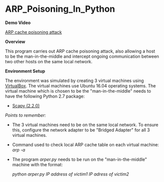 # ARP_Poisoning_In_Python

**Demo Video**

[ARP cache poisoning attack](https://youtu.be/rRupkvxjj8I)

**Overview**

This program carries out ARP cache poisoning attack, also allowing a host to be the man-in-the-middle and intercept ongoing communication between two other hosts on the same local network.

**Environment Setup**

The environment was simulated by creating 3 virtual machines using [VirtualBox](https://www.virtualbox.org/wiki/VirtualBox). The virtual machines use Ubuntu 16.04 operating systems.
The virtual machine which is chosen to be the "man-in-the-middle" needs to have the following Python 2.7 package:

* [Scapy (2.2.0)](http://www.secdev.org/projects/scapy/doc/installation.html)

*Points to remember:*

* The 3 virtual machines need to be on the same local network. To ensure this, configure the network adapter to be "Bridged Adapter" for all 3 virtual machines.
* Command used to check local ARP cache table on each virtual machine: *arp -a*
* The program *arper.py* needs to be run on the "man-in-the-middle" machine with the format: 

  *python arper.py IP address of victim1 IP adress of victim2*
